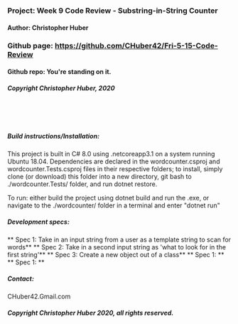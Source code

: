 ### Project: **Week 9 Code Review - Substring-in-String Counter**
#### Author: **Christopher Huber**

### Github page: https://github.com/CHuber42/Fri-5-15-Code-Review
#### Github repo: You're standing on it.
##### Copyright Christopher Huber, 2020

&nbsp;
     
&nbsp;
         
##### Build instructions/Installation: 

This project is built in C# 8.0 using .netcoreapp3.1 on a system running Ubuntu 18.04.
Dependencies are declared in the wordcounter.csproj and wordcounter.Tests.csproj files in their respective folders;
to install, simply clone (or download) this folder into a new directory, git bash to ./wordcounter.Tests/ folder,
and run dotnet restore.

To run: either build the project using dotnet build and run the .exe, or navigate to the
./wordcounter/ folder in a terminal and enter "dotnet run"


##### Development specs:

** Spec 1: Take in an input string from a user as a template string to scan for words**
** Spec 2: Take in a second input string as 'what to look for in the first string'**
** Spec 3: Create a new object out of a class**
** Spec 1: **
** Spec 1: **



##### _Contact_:

CHuber42.Gmail.com

##### _Copyright Christopher Huber 2020, all rights reserved._
